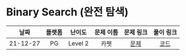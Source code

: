 # Binary Search (완전 탐색)

|   날짜   | 플랫폼 | 난이도  | 문제 이름 |                            문제 링크                             |                                  풀이 링크                                   |
| :------: | :----: | :-----: | :-------: | :--------------------------------------------------------------: | :--------------------------------------------------------------------------: |
| 21-12-27 |   PG   | Level 2 |   카펫    | [문제](https://programmers.co.kr/learn/courses/30/lessons/42842) | [코드](https://github.com/LeeMir/Algorithm/blob/main/BruteForce/PG-42842.js) |
